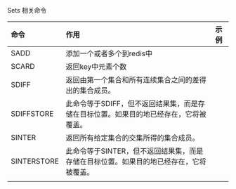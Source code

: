 Sets 相关命令

| 命令 | 作用 | 示例 |
| :--- | :--- | :--- |
| SADD | 添加一个或者多个到redis中 |  |
| SCARD | 返回key中元素个数 |  |
| SDIFF | 返回由第一个集合和所有连续集合之间的差得出的集合成员。 |  |
| SDIFFSTORE | 此命令等于SDIFF，但不返回结果集，而是存储在目标位置。如果目的地已经存在，它将被覆盖。 |  |
| SINTER | 返回所有给定集合的交集所得的集合成员。 |  |
| SINTERSTORE | 此命令等于SINTER，但不返回结果集，而是存储在目标位置。如果目的地已经存在，它将被覆盖。 |  |
|  |  |  |



